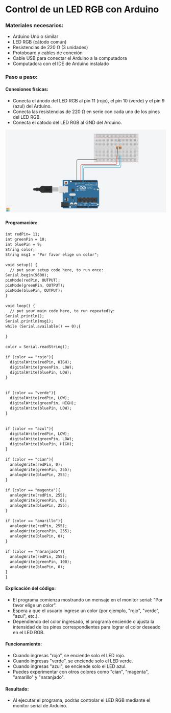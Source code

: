 # Control de un LED RGB con Arduino

### Materiales necesarios:
- Arduino Uno o similar
- LED RGB (cátodo común)
- Resistencias de 220 Ω (3 unidades)
- Protoboard y cables de conexión
- Cable USB para conectar el Arduino a la computadora
- Computadora con el IDE de Arduino instalado

### Paso a paso:

#### **Conexiones físicas**:
   - Conecta el ánodo del LED RGB al pin 11 (rojo), el pin 10 (verde) y el pin 9 (azul) del Arduino.
   - Conecta las resistencias de 220 Ω en serie con cada uno de los pines del LED RGB.
   - Conecta el cátodo del LED RGB al GND del Arduino.

 ![](../src/Practics/Led_RGB.png)

#### **Programación**:
   
```arduino
int redPin= 11;
int greenPin = 10;
int bluePin = 9;
String color;
String msg1 = "Por favor elige un color";

void setup() {
  // put your setup code here, to run once:
Serial.begin(9600);
pinMode(redPin, OUTPUT);
pinMode(greenPin, OUTPUT);
pinMode(bluePin, OUTPUT);
}

void loop() {
  // put your main code here, to run repeatedly:
Serial.println();
Serial.println(msg1);
while (Serial.available() == 0);{
  
}

color = Serial.readString();

if (color == "rojo"){
  digitalWrite(redPin, HIGH);
  digitalWrite(greenPin, LOW);
  digitalWrite(bluePin, LOW);
}


if (color == "verde"){
  digitalWrite(redPin, LOW);
  digitalWrite(greenPin, HIGH);
  digitalWrite(bluePin, LOW);
}


if (color == "azul"){
  digitalWrite(redPin, LOW);
  digitalWrite(greenPin, LOW);
  digitalWrite(bluePin, HIGH);
}

if (color == "cian"){
  analogWrite(redPin, 0);
  analogWrite(greenPin, 255);
  analogWrite(bluePin, 255);
}

if (color == "magenta"){
  analogWrite(redPin, 255);
  analogWrite(greenPin, 0);
  analogWrite(bluePin, 255);
}

if (color == "amarillo"){
  analogWrite(redPin, 255);
  analogWrite(greenPin, 255);
  analogWrite(bluePin, 0);
}

if (color == "naranjado"){
  analogWrite(redPin, 255);
  analogWrite(greenPin, 100);
  analogWrite(bluePin, 0);
}
}
```

#### **Explicación del código**:
   - El programa comienza mostrando un mensaje en el monitor serial: "Por favor elige un color".
   - Espera a que el usuario ingrese un color (por ejemplo, "rojo", "verde", "azul", etc.).
   - Dependiendo del color ingresado, el programa enciende o ajusta la intensidad de los pines correspondientes para lograr el color deseado en el LED RGB.

#### **Funcionamiento**:
   - Cuando ingresas "rojo", se enciende solo el LED rojo.
   - Cuando ingresas "verde", se enciende solo el LED verde.
   - Cuando ingresas "azul", se enciende solo el LED azul.
   - Puedes experimentar con otros colores como "cian", "magenta", "amarillo" y "naranjado".

#### **Resultado**:
   - Al ejecutar el programa, podrás controlar el LED RGB mediante el monitor serial de Arduino.

